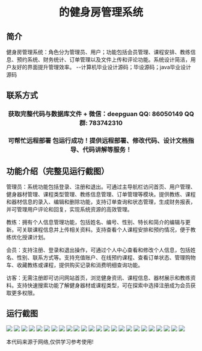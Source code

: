 <p><h1 align="center">的健身房管理系统</h1></p>

## 简介
健身房管理系统：角色分为管理员、用户；功能包括会员管理、课程安排、教练信息、预约系统、财务统计、订单管理以及文件上传和评论功能。系统设计简洁，用户友好的界面提升管理效率。    --计算机毕业设计源码；毕设源码；java毕业设计源码


## 联系方式
<p><h3 align="center">获取完整代码与数据库文件 + 微信：deepguan QQ: 86050149 QQ群: 783742310</h3></p>
<p><h3 align="center">可帮忙远程部署 包运行成功！提供远程部署、修改代码、设计文档指导、代码讲解等服务！</h3></p>

## 功能介绍（完整见运行截图）
管理员：系统功能包括登录、注册和退出。可通过主导航栏访问首页、用户管理、健身器材管理、课程类型管理、教练信息管理、订单管理等模块。提供教练、课程和器材信息的录入、编辑和删除功能，支持订单查询和状态管理，生成财务报表，并可管理用户评论和回复，实现系统资源的高效管理。

教练：拥有个人信息管理功能，包括姓名、编号、性别、特长和简介的编辑与更新。可关联课程信息并上传相关资料。支持查看个人课程安排和预约情况，便于教练优化授课计划。

会员：支持注册、登录和退出操作，可通过个人中心查看和修改个人信息，包括姓名、性别、联系方式等。支持充值账户、在线预约课程、查看订单状态、管理购物车、收藏教练或课程，提供购买记录和消费明细查询功能。

访客：无需注册即可访问网站首页，浏览健身资讯、课程信息、器材展示和教练资料。支持快速搜索功能了解健身器材或课程类型，可在探索中选择注册成为会员获取更多权限。


## 运行截图
![](img/001.jpg)
![](img/002.jpg)
![](img/003.jpg)
![](img/004.jpg)
![](img/005.jpg)
![](img/006.jpg)
![](img/007.jpg)
![](img/008.jpg)
![](img/009.jpg)
![](img/010.jpg)
![](img/011.jpg)
![](img/012.jpg)
![](img/013.jpg)
![](img/014.jpg)
![](img/015.jpg)
![](img/016.jpg)
![](img/017.jpg)
![](img/018.jpg)
![](img/019.jpg)
![](img/020.jpg)
![](img/021.jpg)
![](img/022.jpg)
![](img/023.jpg)
![](img/024.jpg)

<p>本代码来源于网络,仅供学习参考使用!</p>
